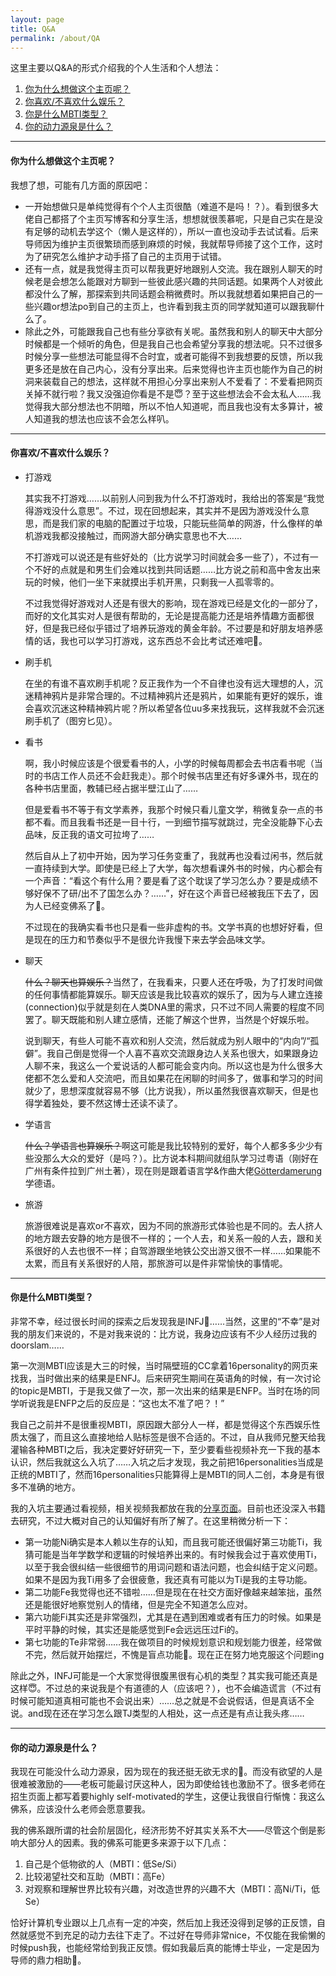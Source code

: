 ```yaml
---
layout: page
title: Q&A
permalink: /about/QA
---
```


这里主要以Q&A的形式介绍我的个人生活和个人想法：

1. [你为什么想做这个主页呢？](#你为什么想做这个主页呢)
2. [你喜欢/不喜欢什么娱乐？](#你喜欢不喜欢什么娱乐)
3. [你是什么MBTI类型？](#你是什么mbti类型)
4. [你的动力源泉是什么？](#你的动力源泉是什么)

---

#### 你为什么想做这个主页呢？

我想了想，可能有几方面的原因吧：

- 一开始想做只是单纯觉得有个个人主页很酷（难道不是吗！？）。看到很多大佬自己都搭了个主页写博客和分享生活，想想就很羡慕呢，只是自己实在是没有足够的动机去学这个（懒人是这样的），所以一直也没动手去试试看。后来导师因为维护主页很繁琐而感到麻烦的时候，我就帮导师接了这个工作，这时为了研究怎么维护才动手搭了自己的主页用于试错。
- 还有一点，就是我觉得主页可以帮我更好地跟别人交流。我在跟别人聊天的时候老是会想怎么能跟对方聊到一些彼此感兴趣的共同话题。如果两个人对彼此都没什么了解，那探索到共同话题会稍微费时。所以我就想着如果把自己的一些兴趣or想法po到自己的主页上，也许看到我主页的同学就知道可以跟我聊什么了。
- 除此之外，可能跟我自己也有些分享欲有关呢。虽然我和别人的聊天中大部分时候都是一个倾听的角色，但是我自己也会希望分享我的想法呢。只不过很多时候分享一些想法可能显得不合时宜，或者可能得不到我想要的反馈，所以我更多还是放在自己内心，没有分享出来。后来觉得也许主页也能作为自己的树洞来装载自己的想法，这样就不用担心分享出来别人不爱看了：不爱看把网页关掉不就行啦？我又没强迫你看是不是😇？至于这些想法会不会太私人……我觉得我大部分想法也不阴暗，所以不怕人知道呢，而且我也没有太多算计，被人知道我的想法也应该不会怎么样叭。

---

#### 你喜欢/不喜欢什么娱乐？

- 打游戏

  其实我不打游戏……以前别人问到我为什么不打游戏时，我给出的答案是“我觉得游戏没什么意思”。不过，现在回想起来，其实并不是因为游戏没什么意思，而是我们家的电脑的配置过于垃圾，只能玩些简单的网游，什么像样的单机游戏我都没接触过，而网游大部分确实意思也不大……

  不打游戏可以说还是有些好处的（比方说学习时间就会多一些了），不过有一个不好的点就是和男生们会难以找到共同话题……比方说之前和高中舍友出来玩的时候，他们一坐下来就摸出手机开黑，只剩我一人孤零零的。

  不过我觉得好游戏对人还是有很大的影响，现在游戏已经是文化的一部分了，而好的文化其实对人是很有帮助的，无论是提高能力还是培养情趣方面都很好，但是我已经似乎错过了培养玩游戏的黄金年龄。不过要是和好朋友培养感情的话，我也可以学习打游戏，这东西总不会比考试还难吧🧐。

- 刷手机

  在坐的有谁不喜欢刷手机呢？反正我作为一个不自律也没有远大理想的人，沉迷精神鸦片是非常合理的。不过精神鸦片还是鸦片，如果能有更好的娱乐，谁会喜欢沉迷这种精神鸦片呢？所以希望各位uu多来找我玩，这样我就不会沉迷刷手机了（图穷匕见）。

- 看书

  啊，我小时候应该是个很爱看书的人，小学的时候每周都会去书店看书呢（当时的书店工作人员还不会赶我走）。那个时候书店里还有好多课外书，现在的各种书店里面，教辅已经占据半壁江山了……

  但是爱看书不等于有文学素养，我那个时候只看儿童文学，稍微复杂一点的书都不看。而且我看书还是一目十行，一到细节描写就跳过，完全没能静下心去品味，反正我的语文可拉垮了……

  然后自从上了初中开始，因为学习任务变重了，我就再也没看过闲书，然后就一直持续到大学。即使是已经上了大学，每次想看课外书的时候，内心都会有一个声音：“看这个有什么用？要是看了这个耽误了学习怎么办？要是成绩不够好保不了研/出不了国怎么办？……”，好在这个声音已经被我压下去了，因为人已经变佛系了🫠。

  不过现在的我确实看书也只是看一些非虚构的书。文学书真的也想好好看，但是现在的压力和节奏似乎不是很允许我慢下来去学会品味文学。

- 聊天

  ~~什么？聊天也算娱乐？~~当然了，在我看来，只要人还在呼吸，为了打发时间做的任何事情都能算娱乐。聊天应该是我比较喜欢的娱乐了，因为与人建立连接(connection)似乎就是刻在人类DNA里的需求，只不过不同人需要的程度不同罢了。聊天既能和别人建立感情，还能了解这个世界，当然是个好娱乐啦。

  说到聊天，有些人可能不喜欢和别人交流，然后就成为别人眼中的“内向”/“孤僻”。我自己倒是觉得一个人喜不喜欢交流跟身边人关系也很大，如果跟身边人聊不来，我这么一个爱说话的人都可能会变内向。所以这也是为什么很多大佬都不怎么爱和人交流吧，而且如果花在闲聊的时间多了，做事和学习的时间就少了，思想深度就容易不够（比方说我），所以虽然我很喜欢聊天，但是也得学着独处，要不然这博士还读不读了。

- 学语言

  ~~什么？学语言也算娱乐？~~啊这可能是我比较特别的爱好，每个人都多多少少有些没那么大众的爱好（是吗？）。比方说本科期间就组队学习过粤语（刚好在广州有条件拉到广州土著），现在则是跟着语言学&作曲大佬[Götterdamerung](https://www.zhihu.com/people/wx3d61f0b2908f92a5)学德语。

- 旅游

  旅游很难说是喜欢or不喜欢，因为不同的旅游形式体验也是不同的。去人挤人的地方跟去安静的地方是很不一样的；一个人去，和关系一般的人去，跟和关系很好的人去也很不一样；自驾游跟坐地铁公交出游又很不一样……如果能不太累，而且有关系很好的人陪，那旅游可以是件非常愉快的事情呢。

---

#### 你是什么MBTI类型？

非常不幸，经过很长时间的探索之后发现我是INFJ🫠……当然，这里的“不幸”是对我的朋友们来说的，不是对我来说的：比方说，我身边应该有不少人经历过我的doorslam……

第一次测MBTI应该是大三的时候，当时隔壁班的CC拿着16personality的网页来找我，当时做出来的结果是ENFJ。后来研究生期间在英语角的时候，有一次讨论的topic是MBTI，于是我又做了一次，那一次出来的结果是ENFP。当时在场的同学听说我是ENFP之后的反应是：“这也太不准了吧？！”

我自己之前并不是很重视MBTI，原因跟大部分人一样，都是觉得这个东西娱乐性质太强了，而且这么直接地给人贴标签是很不合适的。不过，自从我师兄整天给我灌输各种MBTI之后，我决定要好好研究一下，至少要看些视频补充一下我的基本认识，然后我就这么入坑了……入坑之后才发现，我之前把16personalities当成是正统的MBTI了，然而16personalities只能算得上是MBTI的同人二创，本身是有很多不准确的地方。

我的入坑主要通过看视频，相关视频我都放在我的[分享页面](/about/share/mbti)。目前也还没深入书籍去研究，不过大概对自己的认知偏好有所了解了。在这里稍微分析一下：

- 第一功能Ni确实是本人赖以生存的认知，而且我可能还很偏好第三功能Ti，我猜可能是当年学数学和逻辑的时候培养出来的。有时候我会过于喜欢使用Ti，以至于我会很纠结一些很细节的用词问题和语法问题，也会纠结于定义问题。如果不是因为我Ti用多了会很疲惫，我还真有可能以为Ti是我的主导功能。
- 第二功能Fe我觉得也还不错啦……但是现在在社交方面好像越来越笨拙，虽然还是能很好地察觉别人的情绪，但是完全不知道怎么应对。
- 第六功能Fi其实还是非常强烈，尤其是在遇到困难或者有压力的时候。如果是平时平静的时候，其实还是能感觉到Fe会远远压过Fi的。
- 第七功能的Te非常弱……我在做项目的时候规划意识和规划能力很差，经常做不完，然后就开始摆烂，不愧是盲点功能🫠。现在正在努力地克服这个问题ing

除此之外，INFJ可能是一个大家觉得很腹黑很有心机的类型？其实我可能还真是这样😇。不过总的来说我是个有道德的人（应该吧？），也不会编造谎言（不过有时候可能知道真相可能也不会说出来）……总之就是不会说假话，但是真话不全说。and现在还在学习怎么跟TJ类型的人相处，这一点还是有点让我头疼……

---

#### 你的动力源泉是什么？

我现在可能没什么动力源泉，因为现在的我还挺无欲无求的🫠。而没有欲望的人是很难被激励的——老板可能最讨厌这种人，因为即使给钱也激励不了。很多老师在招生页面上都写着要highly self-motivated的学生，这便让我很自行惭愧：我这么佛系，应该没什么老师会愿意要我。

我的佛系跟所谓的社会阶层固化，经济形势不好其实关系不大——尽管这个倒是影响大部分人的因素。我的佛系可能更多来源于以下几点：

1. 自己是个低物欲的人（MBTI：低Se/Si）
2. 比较渴望社交和互助（MBTI：高Fe）
3. 对观察和理解世界比较有兴趣，对改造世界的兴趣不大（MBTI：高Ni/Ti，低Se）

恰好计算机专业跟以上几点有一定的冲突，然后加上我还没得到足够的正反馈，自然就感觉不到充足的动力去往下走了。不过好在导师非常nice，不仅能在我偷懒的时候push我，也能经常给到我正反馈。假如我最后真的能博士毕业，一定是因为导师的鼎力相助🧐。